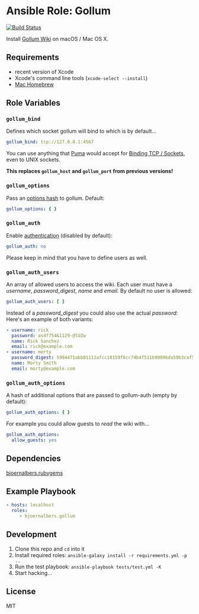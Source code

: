 Ansible Role: Gollum
====================

[![Build Status](https://travis-ci.org/bjoernalbers/ansible-role-gollum.svg?branch=master)](https://travis-ci.org/bjoernalbers/ansible-role-gollum)

Install [Gollum Wiki](https://github.com/gollum/gollum) on macOS / Mac OS X.

Requirements
------------

- recent version of Xcode
- Xcode's command line tools (`xcode-select --install`)
- [Mac Homebrew](http://brew.sh)

Role Variables
--------------

### `gollum_bind`

Defines which socket gollum will bind to which is by default...

```yaml
gollum_bind: tcp://127.0.0.1:4567
```

You can use anything that [Puma](http://puma.io) would accept for
[Binding TCP / Sockets](https://github.com/puma/puma#binding-tcp--sockets),
even to UNIX sockets.

**This replaces `gollum_host` and `gollum_port` from previous versions!**

### `gollum_options`

Pass an
[options hash](https://github.com/gollum/gollum/wiki/Gollum-via-Rack#the-options-hash)
to gollum.
Default:

```yaml
gollum_options: { }
```

### `gollum_auth`

Enable [authentication](https://github.com/bjoernalbers/gollum-auth) (disabled
by default):

```yaml
gollum_auth: no
```

Please keep in mind that you have to define users as well.

### `gollum_auth_users`

An array of allowed users to access the wiki.
Each user must have a *username*, *password_digest*, *name* and *email*.
By default no user is allowed:

```yaml
gollum_auth_users: [ ]
```

Instead of a *password_digest* you could also use the actual *password*:
Here's an example of both variants:

```yaml
- username: rick
  password: asdf754&1129-@lUZw
  name: Rick Sanchez
  email: rick@example.com
- username: morty
  password_digest: 5994471abb01112afcc18159f6cc74b4f511b99806da59b3caf5a9c173cacfc5
  name: Morty Smith
  email: morty@example.com
```

### `gollum_auth_options`

A hash of additional options that are passed to gollum-auth (empty by
default):

```yaml
gollum_auth_options: { }
```

For example you could allow guests to *read* the wiki with...

```yaml
gollum_auth_options:
  allow_guests: yes
```


Dependencies
------------

[bjoernalbers.rubygems](https://galaxy.ansible.com/bjoernalbers/rubygems/)

Example Playbook
----------------

```yaml
- hosts: localhost
  roles:
     - bjoernalbers.gollum
```

Development
-----------

1. Clone this repo and `cd` into it
2. Install required roles: `ansible-galaxy install -r requirements.yml -p ..`
3. Run the test playbook: `ansible-playbook tests/test.yml -K`
4. Start hacking...

License
-------

MIT
